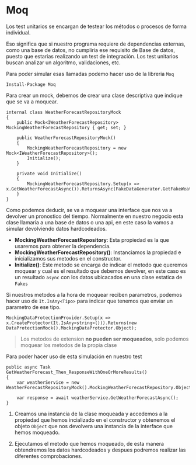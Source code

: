 # Moq
Los test unitarios se encargan de testear los métodos o procesos de forma individual.

Eso significa que si nuestro programa requiere de dependencias externas, como una base de datos, no cumpliria ese requisito de Base de datos, puesto que estarias realizando un test de integración. Los test unitarios buscan analizar un algoritmo, validaciones, etc.

Para poder simular esas llamadas podemo hacer uso de la libreria `Moq`

`Install-Package Moq`

Para crear un mock, debemos de crear una clase descriptiva que indique que se va a moquear.

```Csharp
internal class WeatherForecastRepositoryMock
{
    public Mock<IWeatherForecastRepository> MockingWeatherForecastRepository { get; set; }

    public WeatherForecastRepositoryMock()
    {
        MockingWeatherForecastRepository = new Mock<IWeatherForecastRepository>();
        Initialize();
    }

    private void Initialize()
    {
        MockingWeatherForecastRepository.Setup(x => x.GetWeatherForecastAsync()).ReturnsAsync(FakeDataGenerator.GetFakeWeather);
    }
}
```
Como podemos deducir, se va a moquear una interface que nos va a devolver un pronostico del tiempo. Normalmente en nuestro negocio esta clase llamaria a una base de datos o una api, en este caso la vamos a simular devolviendo datos hardcodeados.

- **MockingWeatherForecastRepository**: Esta propiedad es la que usaremos para obtener la dependencia.
- **MockingWeatherForecastRepository()**: Instanciamos la propiedad e inicializamos sus metodos en el constructor.
- **Initialize()**: Este metodo se encarga de indicar el metodo que queremos moquear y cual es el resultado que debemos devolver, en este caso es un resultado `async` con los datos ubicacados en una clase estatica de `Fakes`

Si nuestros metodos a la hora de moquear reciben parametros, podemos hacer uso de `It.IsAny<Tipo>` para indicar que tenemos que enviar un parametro de ese tipo. 

```Csharp
MockingDataProtectionProvider.Setup(x => x.CreateProtector(It.IsAny<string>())).Returns(new DataProtectionMock().MockingDataProtector.Object);
```

> Los metodos de extension **no pueden ser moqueados**, solo podemos moquear los metodos de la propia clase

Para poder hacer uso de esta simulación en nuestro test
```Csharp
public async Task GetWeatherForecast_Then_ResponseWithOneOrMoreResults()
{
    var weatherService = new WeatherForecastRepositoryMock().MockingWeatherForecastRepository.Object;

    var response = await weatherService.GetWeatherForecastAsync();
}
```

1. Creamos una instancia de la clase moqueada y accedemos a la propiedad que hemos incializado en el constructor y obtenemos el objeto `Object` que nos devolvera una instancia de la interface que hemos moqueado.

1. Ejecutamos el metodo que hemos moqueado, de esta manera obtendremos los datos hardcodeados y despues podremos realizar las diferentes comprobaciones.

